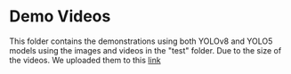 # Demo Videos

This folder contains the demonstrations using both YOLOv8 and YOLO5 models using the images and videos in the "test" folder.
Due to the size of the videos. We uploaded them to this [link](https://drive.google.com/drive/folders/1QNd4grX2obEwrVh1YVnsNJkMu6Hyb-6x?usp=sharing)
